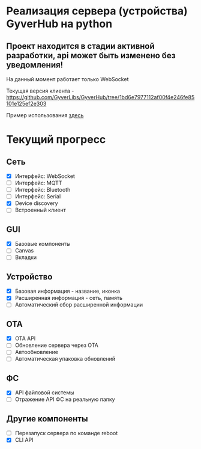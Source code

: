 
# Реализация сервера (устройства) GyverHub на python

## Проект находится в стадии активной разработки, api может быть изменено без уведомления!

На данный момент работает только WebSocket

Текущая версия клиента - https://github.com/GyverLibs/GyverHub/tree/1bd6e7977112af00f4e246fe85101e125ef2e303

Пример использования [здесь](example.py)

# Текущий прогресс
## Сеть
- [x] Интерфейс: WebSocket
- [ ] Интерфейс: MQTT
- [ ] Интерфейс: Bluetooth
- [ ] Интерфейс: Serial
- [x] Device discovery
- [ ] Встроенный клиент

## GUI
- [x] Базовые компоненты
- [ ] Canvas
- [ ] Вкладки

## Устройство
- [x] Базовая информация - название, иконка
- [x] Расширенная информация - сеть, память
- [ ] Автоматический сбор расширенной информации

## OTA
- [x] OTA API
- [ ] Обновление сервера через OTA
- [ ] Автообновление
- [ ] Автоматическая упаковка обновлений

## ФС
- [x] API файловой системы
- [ ] Отражение API ФС на реальную папку

## Другие компоненты
- [ ] Перезапуск сервера по команде reboot
- [x] CLI API
